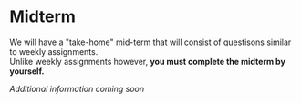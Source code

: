 # Midterm

We will have a "take-home" mid-term that will consist of questisons similar to weekly assignments.  
Unlike weekly assignments however, **you must complete the midterm by yourself.**

*Additional information coming soon*